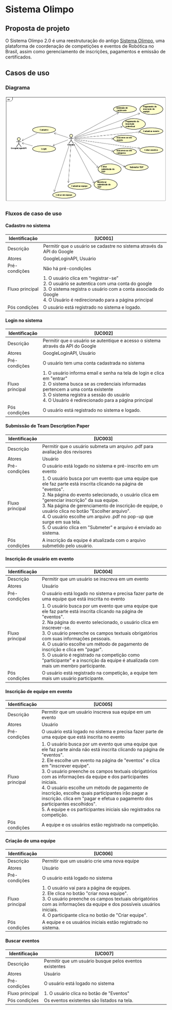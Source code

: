 # Sistema Olimpo
## Proposta de projeto

O Sistema Olimpo 2.0 é uma reestruturação do antigo [Sistema Olimpo](https://novo.sistemaolimpo.org/), uma plataforma de coordenação de competições e eventos de Robótica no Brasil, assim como gerenciamento de inscrições, pagamentos e emissão de certificados.

## Casos de uso
### Diagrama
![diagrama_uc](/resources/diagram_uc.png)
### Fluxos de caso de uso
#### Cadastro no sistema
| Identificação | [UC001] |
| --- | --- |
| Descrição | Permitir que o usuário se cadastre no sistema através da API do Google |
| Atores | GoogleLoginAPI, Usuário |
| Pré-condições | Não há pré-condições |
| Fluxo principal | 1. O usuário clica em “registrar-se” <br> 2. O usuário se autentica com uma conta do google <br> 3. O sistema registra o usuário com a conta associada do Google <br> 4. O Usuário é redirecionado para  a página principal |
| Pós condições | O usuário está registrado no sistema e logado. |

#### Login no sistema
| Identificação | [UC002] |
| --- | --- |
| Descrição | Permitir que o usuário se autentique e acesso o sistema através da API do Google |
| Atores | GoogleLoginAPI, Usuário |
| Pré-condições | O usuário tem uma conta cadastrada no sistema |
| Fluxo principal | 1. O usuário informa email e senha na tela de login e clica em "entrar" <br> 2. O sistema busca se as credenciais informadas pertencem a uma conta existente <br> 3. O sistema registra a sessão do usuário <br> 4. O Usuário é redirecionado para a página principal |
| Pós condições | O usuário está registrado no sistema e logado. |

#### Submissão de Team Description Paper
| Identificação | [UC003] |
| --- | --- |
| Descrição | Permitir que o usuário submeta um arquivo .pdf para avaliação dos revisores |
| Atores | Usuário |
| Pré-condições | O usuário está logado no sistema e pré-inscrito em um evento |
| Fluxo principal | 1. O usuário busca por um evento que uma equipe que ele faz parte está inscrita clicando na página de "eventos". <br> 2. Na página do evento selecionado, o usuário clica em "gerenciar inscrição" da sua equipe. <br> 3. Na página de gerenciamento de inscrição de equipe, o usuário clica no botão "Escolher arquivo". <br> 4. O usuário escolhe um arquivo .pdf no pop-up que surge em sua tela. <br> 5. O usuário clica em "Submeter" e arquivo é enviado ao sistema. |
| Pós condições | A inscrição da equipe é atualizada com o arquivo submetido pelo usuário. |

#### Inscrição de usuário em evento
| Identificação | [UC004] |
| --- | --- |
| Descrição | Permitir que um usuário se inscreva em um evento|
| Atores | Usuário |
| Pré-condições | O usuário está logado no sistema e precisa fazer parte de uma equipe que está inscrita no evento |
| Fluxo principal | 1. O usuário busca por um evento que uma equipe que ele faz parte está inscrita clicando na página de "eventos". <br> 2. Na página do evento selecionado, o usuário clica em inscrever-se. <br> 3. O usuário preenche os campos textuais obrigatórios com suas informações pessoais. <br> 4. O usuário escolhe um método de pagamento de inscrição e clica em "pagar". <br> 5. O usuário é registrado na competição como "participante" e a inscrição da equipe é atualizada com mais um membro participante. |
| Pós condições | O usuário está registrado na competição, a equipe tem mais um usuário participante. |

#### Inscrição de equipe em evento
| Identificação | [UC005] |
| --- | --- |
| Descrição | Permitir que um usuário inscreva sua equipe em um evento|
| Atores | Usuário |
| Pré-condições | O usuário está logado no sistema e precisa fazer parte de uma equipe que está inscrita no evento |
| Fluxo principal | 1. O usuário busca por um evento que uma equipe que ele faz parte ainda não está inscrita clicando na página de "eventos". <br> 2. Ele escolhe um evento na página de "eventos" e clica em "inscrever equipe". <br> 3. O usuário preenche os campos textuais obrigatórios com as informações da equipe e dos participantes iniciais. <br> 4. O usuário escolhe um método de pagamento de inscrição, escolhe quais participantes irão pagar a inscrição. clica em "pagar e efetua o pagamento dos participantes escolhidos". <br> 5. A equipe e os participantes iniciais são registrados na competição. |
| Pós condições | A equipe e os usuários estão registrado na competição. |

#### Criação de uma equipe
| Identificação | [UC006] |
| --- | --- |
| Descrição | Permitir que um usuário crie uma nova equipe |
| Atores | Usuário |
| Pré-condições | O usuário está logado no sistema |
| Fluxo principal | 1. O usuário vai para a página de equipes. <br> 2. Ele clica no botão "criar nova equipe". <br> 3. O usuário preenche os campos textuais obrigatórios com as informações da equipe e dos possíveis usuários iniciais. <br> 4. O participante clica no botão de "Criar equipe". |
| Pós condições | A equipe e os usuários iniciais estão registrado no sistema. |

#### Buscar eventos
| Identificação | [UC007] |
| --- | --- |
| Descrição | Permitir que um usuário busque pelos eventos existentes |
| Atores | Usuário |
| Pré-condições | O usuário está logado no sistema |
| Fluxo principal | 1. O usuário clica no botão de "Eventos" <br>
| Pós condições | Os eventos existentes são listados na tela. |
